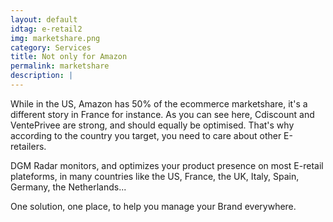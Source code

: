 ```yaml
---
layout: default
idtag: e-retail2
img: marketshare.png
category: Services
title: Not only for Amazon
permalink: marketshare
description: |
---
```

While in the US, Amazon has 50% of the ecommerce marketshare, it's a different story in France for instance. As you can see here, Cdiscount and VentePrivee are strong, and should equally be optimised. That's why according to the country you target, you need to care about other E-retailers.

DGM Radar monitors, and optimizes your product presence on most E-retail plateforms, in many countries like the US, France, the UK, Italy, Spain, Germany, the Netherlands...

One solution, one place, to help you manage your Brand everywhere.
